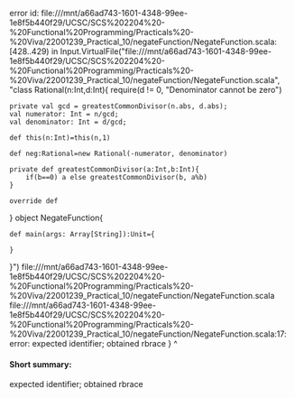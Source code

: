 error id: file:///mnt/a66ad743-1601-4348-99ee-1e8f5b440f29/UCSC/SCS%202204%20-%20Functional%20Programming/Practicals%20-%20Viva/22001239_Practical_10/negateFunction/NegateFunction.scala:[428..429) in Input.VirtualFile("file:///mnt/a66ad743-1601-4348-99ee-1e8f5b440f29/UCSC/SCS%202204%20-%20Functional%20Programming/Practicals%20-%20Viva/22001239_Practical_10/negateFunction/NegateFunction.scala", "class Rational(n:Int,d:Int){
    require(d != 0, "Denominator cannot be zero")

    private val gcd = greatestCommonDivisor(n.abs, d.abs);
    val numerator: Int = n/gcd;
    val denominator: Int = d/gcd;

    def this(n:Int)=this(n,1)

    def neg:Rational=new Rational(-numerator, denominator)

    private def greatestCommonDivisor(a:Int,b:Int){
        if(b==0) a else greatestCommonDivisor(b, a%b)
    }

    override def 
}
object NegateFunction{

    def main(args: Array[String]):Unit={
    
    }
}")
file:///mnt/a66ad743-1601-4348-99ee-1e8f5b440f29/UCSC/SCS%202204%20-%20Functional%20Programming/Practicals%20-%20Viva/22001239_Practical_10/negateFunction/NegateFunction.scala
file:///mnt/a66ad743-1601-4348-99ee-1e8f5b440f29/UCSC/SCS%202204%20-%20Functional%20Programming/Practicals%20-%20Viva/22001239_Practical_10/negateFunction/NegateFunction.scala:17: error: expected identifier; obtained rbrace
}
^
#### Short summary: 

expected identifier; obtained rbrace
